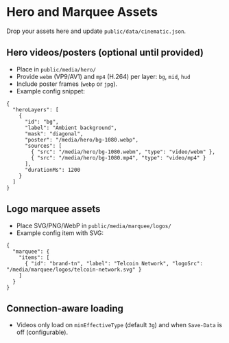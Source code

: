 Hero and Marquee Assets
=======================

Drop your assets here and update `public/data/cinematic.json`.

Hero videos/posters (optional until provided)
--------------------------------------------
- Place in `public/media/hero/`
- Provide `webm` (VP9/AV1) and `mp4` (H.264) per layer: `bg`, `mid`, `hud`
- Include poster frames (`webp` or `jpg`).
- Example config snippet:

```
{
  "heroLayers": [
    {
      "id": "bg",
      "label": "Ambient background",
      "mask": "diagonal",
      "poster": "/media/hero/bg-1080.webp",
      "sources": [
        { "src": "/media/hero/bg-1080.webm", "type": "video/webm" },
        { "src": "/media/hero/bg-1080.mp4", "type": "video/mp4" }
      ],
      "durationMs": 1200
    }
  ]
}
```

Logo marquee assets
-------------------
- Place SVG/PNG/WebP in `public/media/marquee/logos/`
- Example config item with SVG:

```
{
  "marquee": {
    "items": [
      { "id": "brand-tn", "label": "Telcoin Network", "logoSrc": "/media/marquee/logos/telcoin-network.svg" }
    ]
  }
}
```

Connection-aware loading
------------------------
- Videos only load on `minEffectiveType` (default `3g`) and when `Save-Data` is off (configurable).

